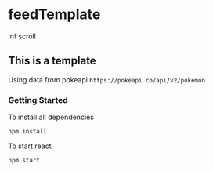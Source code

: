 # feedTemplate
inf scroll

## This is a template
Using data from pokeapi `https://pokeapi.co/api/v2/pokemon`

### Getting Started
To install all dependencies
```
npm install
```
To start react
```
npm start
```
